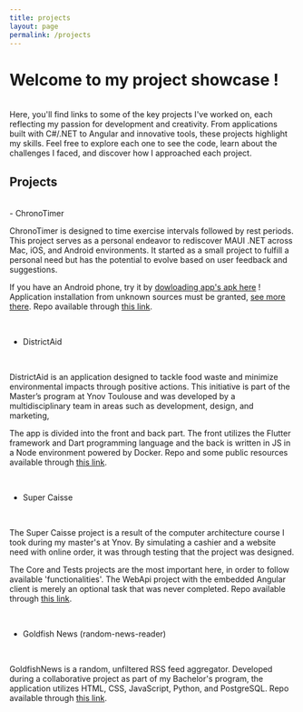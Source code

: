 ```yaml
---
title: projects
layout: page
permalink: /projects
---
```

# Welcome to my project showcase ! 
<br/>
Here, you'll find links to some of the key projects I've worked on, each reflecting my passion for development and creativity. From applications built with C#/.NET to Angular and innovative tools, these projects highlight my skills. Feel free to explore each one to see the code, learn about the challenges I faced, and discover how I approached each project.

## Projects
<br/>
- ChronoTimer

<br/>

ChronoTimer is designed to time exercise intervals followed by rest periods. This project serves as a personal endeavor to rediscover MAUI .NET across Mac, iOS, and Android environments. It started as a small project to fulfill a personal need but has the potential to evolve based on user feedback and suggestions.

If you have an Android phone, try it by [dowloading app's apk here](https://github.com/JasLieb/ChronoTimer/releases/download/v1.0.0/com.jaslieb.chronotimer.maui-Signed.apk) !
Application installation from unknown sources must be granted, [see more there](https://www.appaloosa.io/blog/guides/how-to-install-apps-from-unknown-sources-in-android).
Repo available through [this link](https://github.com/JasLieb/ChronoTimer).

<br/>

- DistrictAid

<br/>

DistrictAid is an application designed to tackle food waste and minimize environmental impacts through positive actions. This initiative is part of the Master’s program at Ynov Toulouse and was developed by a multidisciplinary team in areas such as development, design, and marketing, 

The app is divided into the front and back part. The front utilizes the Flutter framework and Dart programming language and the back is written in JS in a Node environment powered by Docker.
Repo and some public resources available through [this link](https://github.com/JasLieb/district-aid).

<br/>

- Super Caisse

<br/>

The Super Caisse project is a result of the computer architecture course I took during my master's at Ynov. By simulating a cashier and a website need with online order, it was through testing that the project was designed. 

The Core and Tests projects are the most important here, in order to follow available 'functionalities'. The WebApi project with the embedded Angular client is merely an optional task that was never completed.
Repo available through [this link](https://github.com/JasLieb/super-caisse).

<br/>

- Goldfish News (random-news-reader)

<br/>

GoldfishNews is a random, unfiltered RSS feed aggregator.
Developed during a collaborative project as part of my Bachelor's program, the application utilizes HTML, CSS, JavaScript, Python, and PostgreSQL.
Repo available through [this link](https://github.com/pointyael/random-news-reader).